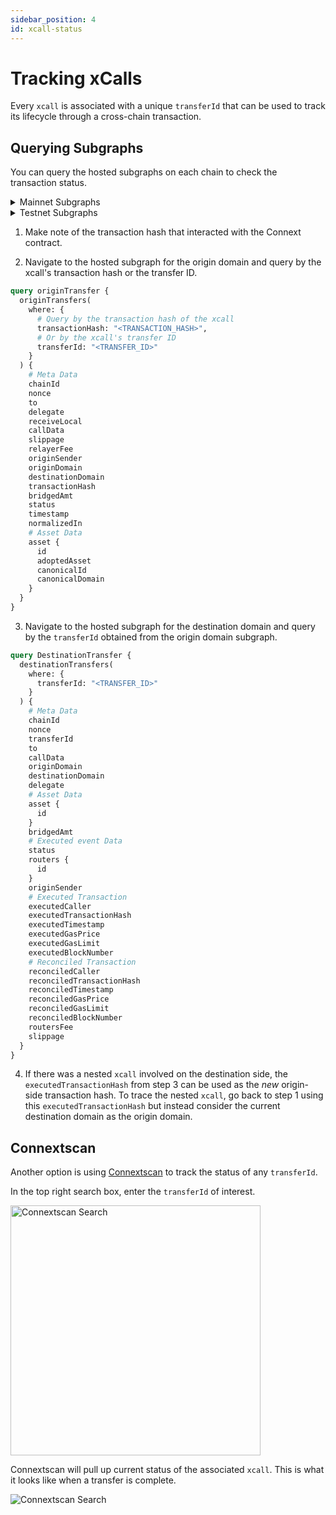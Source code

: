 ```yaml
---
sidebar_position: 4
id: xcall-status
---
```


# Tracking xCalls

Every `xcall` is associated with a unique `transferId` that can be used to track its lifecycle through a cross-chain transaction.

## Querying Subgraphs

You can query the hosted subgraphs on each chain to check the transaction status.

<details>

  <summary>Mainnet Subgraphs</summary>

| Chain | Subgraph |
| --- | --- |
| Ethereum | [v0-Mainnet](https://thegraph.com/hosted-service/subgraph/connext/amarok-runtime-v0-mainnet) |
| Optimism | [v0-Optimism](https://thegraph.com/hosted-service/subgraph/connext/amarok-runtime-v0-optimism) |
| Arbitrum | [v0-Arbitrum](https://thegraph.com/hosted-service/subgraph/connext/amarok-runtime-v0-arbitrum-one) |
| Polygon | [v0-Polygon](https://thegraph.com/hosted-service/subgraph/connext/amarok-runtime-v0-polygon) |
| Binance Smart Chain | [v0-Bnb](https://thegraph.com/hosted-service/subgraph/connext/amarok-runtime-v0-bnb) |
| Gnosis | [v0-Gnosis](https://thegraph.com/hosted-service/subgraph/connext/amarok-runtime-v0-gnosis) |

</details>

<details>

  <summary>Testnet Subgraphs</summary>

| Chain | Subgraph |
| --- | --- |
| Goerli | [v0-Goerli](https://thegraph.com/hosted-service/subgraph/connext/nxtp-amarok-runtime-v0-goerli) |
| Optimism-Goerli | [v0-Opt-Goerli](https://thegraph.com/hosted-service/subgraph/connext/amarok-runtime-v0-opt-goerli) |
| Mumbai | [v0-Mumbai](https://thegraph.com/hosted-service/subgraph/connext/nxtp-amarok-runtime-v0-mumbai) |

</details>

1. Make note of the transaction hash that interacted with the Connext contract.

2. Navigate to the hosted subgraph for the origin domain and query by the xcall's transaction hash or the transfer ID.

  ```graphql
  query originTransfer {
    originTransfers(
      where: {
        # Query by the transaction hash of the xcall
        transactionHash: "<TRANSACTION_HASH>",
        # Or by the xcall's transfer ID
        transferId: "<TRANSFER_ID>"
      }
    ) {
      # Meta Data
      chainId
      nonce
      to
      delegate
      receiveLocal
      callData
      slippage
      relayerFee
      originSender
      originDomain
      destinationDomain
      transactionHash
      bridgedAmt
      status
      timestamp
      normalizedIn
      # Asset Data
      asset {
        id
        adoptedAsset
        canonicalId
        canonicalDomain
      }
    }
  }
  ```
        
3. Navigate to the hosted subgraph for the destination domain and query by the `transferId` obtained from the origin domain subgraph.

  ```graphql
  query DestinationTransfer {
    destinationTransfers(
      where: {
        transferId: "<TRANSFER_ID>"
      }
    ) {
      # Meta Data
      chainId
      nonce
      transferId
      to
      callData
      originDomain
      destinationDomain
      delegate
      # Asset Data
      asset {
        id
      }
      bridgedAmt
      # Executed event Data
      status
      routers {
        id
      }
      originSender
      # Executed Transaction
      executedCaller
      executedTransactionHash
      executedTimestamp
      executedGasPrice
      executedGasLimit
      executedBlockNumber
      # Reconciled Transaction
      reconciledCaller
      reconciledTransactionHash
      reconciledTimestamp
      reconciledGasPrice
      reconciledGasLimit
      reconciledBlockNumber
      routersFee
      slippage
    }
  }
  ```

4. If there was a nested `xcall` involved on the destination side, the `executedTransactionHash` from step 3 can be used as the *new* origin-side transaction hash. To trace the nested `xcall`, go back to step 1 using this `executedTransactionHash` but instead consider the current destination domain as the origin domain.

## Connextscan

Another option is using [Connextscan](https://testnet.amarok.connextscan.io/) to track the status of any `transferId`.

In the top right search box, enter the `transferId` of interest.

<img src="/img/guides/connextscan_search.png" alt="Connextscan Search" width="400px"/>

Connextscan will pull up current status of the associated `xcall`. This is what it looks like when a transfer is complete.

<img src="/img/guides/connextscan_complete.png" alt="Connextscan Search"/>
